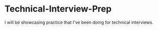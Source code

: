 # Technical-Interview-Prep
I will be showcasing practice that I've been doing for technical interviews. 
